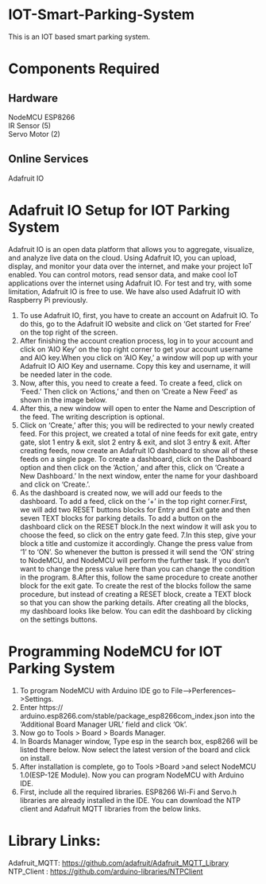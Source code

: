 # IOT-Smart-Parking-System
This is an IOT based smart parking system.

# Components Required
## Hardware

NodeMCU ESP8266 <br>
IR Sensor (5) <br>
Servo Motor (2) <br>
## Online Services

Adafruit IO

# Adafruit IO Setup for IOT Parking System
Adafruit IO is an open data platform that allows you to aggregate, visualize, and analyze live data on the cloud. Using Adafruit IO, you can upload, display, and monitor your data over the internet, and make your project IoT enabled. You can control motors, read sensor data, and make cool IoT applications over the internet using Adafruit IO. For test and try, with some limitation, Adafruit IO is free to use. We have also used Adafruit IO with Raspberry Pi previously.

1. To use Adafruit IO, first, you have to create an account on Adafruit IO. To do this, go to the Adafruit IO website and click on ‘Get started for Free’ on the top right of the screen.
2. After finishing the account creation process, log in to your account and click on ‘AIO Key’ on the top right corner to get your account username and AIO key.When you click on ‘AIO Key,’ a window will pop up with your Adafruit IO AIO Key and username. Copy this key and username, it will be needed later in the code.
3. Now, after this, you need to create a feed. To create a feed, click on ‘Feed.’ Then click on ‘Actions,’ and then on ‘Create a New Feed’ as shown in the image below.
4. After this, a new window will open to enter the Name and Description of the feed. The writing description is optional.
5. Click on ‘Create,’ after this; you will be redirected to your newly created feed. 
For this project, we created a total of nine feeds for exit gate, entry gate, slot 1 entry & exit, slot 2 entry & exit, and slot 3 entry & exit.
After creating feeds, now create an Adafruit IO dashboard to show all of these feeds on a single page. To create a dashboard, click on the Dashboard option and then click on the ‘Action,’ and after this, click on ‘Create a New Dashboard.’
In the next window, enter the name for your dashboard and click on ‘Create.’.
6. As the dashboard is created now, we will add our feeds to the dashboard. To add a feed, click on the ‘+’ in the top right corner.First, we will add two RESET buttons blocks for Entry and Exit gate and then seven TEXT blocks for parking details.
To add a button on the dashboard click on the RESET block.In the next window it will ask you to choose the feed, so click on the entry gate feed.
7.In this step, give your block a title and customize it accordingly. Change the press value from ‘1’ to ‘ON’. So whenever the button is pressed it will send the ‘ON’ string to NodeMCU, and NodeMCU will perform the further task. If you don’t want to change the press value here than you can change the condition in the program.
8.After this, follow the same procedure to create another block for the exit gate.
To create the rest of the blocks follow the same procedure, but instead of creating a RESET block, create a TEXT block so that you can show the parking details.
After creating all the blocks, my dashboard looks like below. You can edit the dashboard by clicking on the settings buttons.

# Programming NodeMCU for IOT Parking System

1. To program NodeMCU with Arduino IDE go to File–>Perferences–>Settings.
2. Enter https:// arduino.esp8266.com/stable/package_esp8266com_index.json into the ‘Additional Board Manager URL’ field and click ‘Ok’.
3. Now go to Tools > Board > Boards Manager.
4. In Boards Manager window, Type esp in the search box, esp8266 will be listed there below. Now select the latest version of the board and click on install.
5. After installation is complete, go to Tools >Board >and select NodeMCU 1.0(ESP-12E Module). Now you can program NodeMCU with Arduino IDE.
6. First, include all the required libraries. ESP8266 Wi-Fi and Servo.h libraries are already installed in the IDE. You can download the NTP client and Adafruit MQTT libraries from the below links.<br>

# Library Links:

Adafruit_MQTT: https://github.com/adafruit/Adafruit_MQTT_Library <br>
NTP_Client : https://github.com/arduino-libraries/NTPClient 


